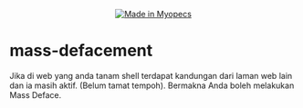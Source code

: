 <p align="center">
<a href="https://github.com/mrp4nda1337/"><img title="Made in Myopecs" src="https://img.shields.io/badge/MADE%20IN-MYOPECS-SCRIPT?colorA=%23ff8100&colorB=%23017e40&colorC=%23ff0000&style=for-the-badge"></a>

# mass-defacement
Jika di web yang anda tanam shell terdapat kandungan dari laman web lain dan  ia masih aktif.  (Belum tamat tempoh).  Bermakna Anda boleh melakukan  Mass Deface.
